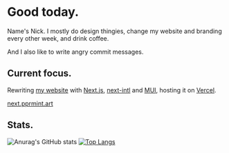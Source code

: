# Good today.
Name's Nick. I mostly do design thingies, change my website and branding every other week, and drink coffee.

And I also like to write angry commit messages.

## Current focus.
Rewriting [my website](https://github.com/pprmint/pprmint.art-Next) with [Next.js](https://nextjs.org), [next-intl](https://github.com/amannn/next-intl) and [MUI](https://mui.com/), hosting it on [Vercel](https://vercel.com).

[next.pprmint.art](https://next.pprmint.art)

## Stats.
![Anurag's GitHub stats](https://github-readme-stats.vercel.app/api?username=pprmint&show_icons=true&title_color=eeeeee&text_color=bbbbbb&icon_color=00cc66&bg_color=111111)
[![Top Langs](https://github-readme-stats.vercel.app/api/top-langs/?username=pprmint&layout=compact&title_color=eeeeee&text_color=bbbbbb&bg_color=111111)](https://github.com/anuraghazra/github-readme-stats)
